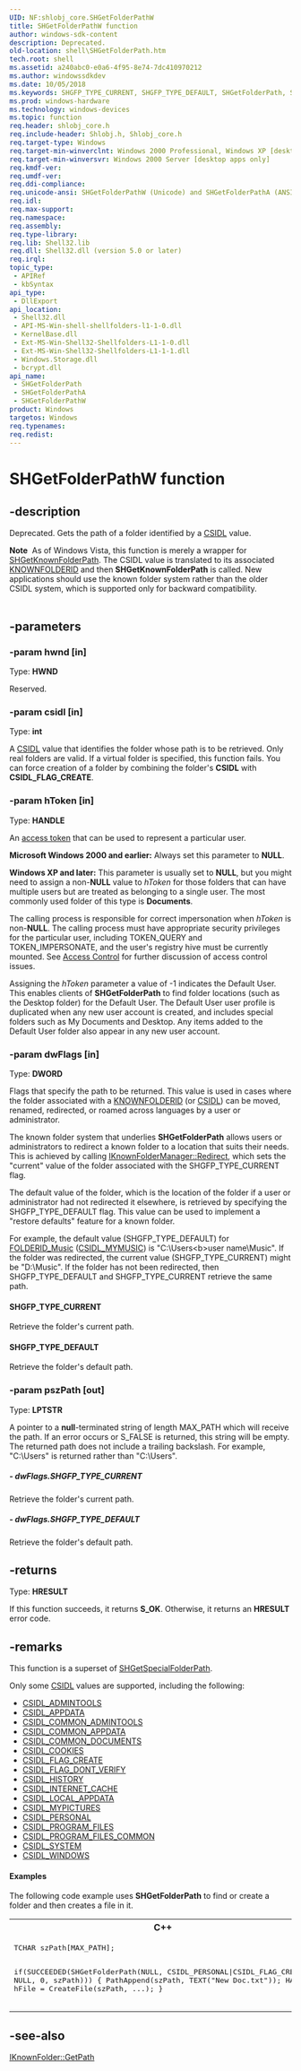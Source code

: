 ```yaml
---
UID: NF:shlobj_core.SHGetFolderPathW
title: SHGetFolderPathW function
author: windows-sdk-content
description: Deprecated.
old-location: shell\SHGetFolderPath.htm
tech.root: shell
ms.assetid: a240abc0-e0a6-4f95-8e74-7dc410970212
ms.author: windowssdkdev
ms.date: 10/05/2018
ms.keywords: SHGFP_TYPE_CURRENT, SHGFP_TYPE_DEFAULT, SHGetFolderPath, SHGetFolderPath function [Windows Shell], SHGetFolderPathA, SHGetFolderPathW, _win32_SHGetFolderPath, _win32_SHGetFolderPath_cpp, shell.SHGetFolderPath, shlobj_core/SHGetFolderPath, shlobj_core/SHGetFolderPathA, shlobj_core/SHGetFolderPathW
ms.prod: windows-hardware
ms.technology: windows-devices
ms.topic: function
req.header: shlobj_core.h
req.include-header: Shlobj.h, Shlobj_core.h
req.target-type: Windows
req.target-min-winverclnt: Windows 2000 Professional, Windows XP [desktop apps only]
req.target-min-winversvr: Windows 2000 Server [desktop apps only]
req.kmdf-ver: 
req.umdf-ver: 
req.ddi-compliance: 
req.unicode-ansi: SHGetFolderPathW (Unicode) and SHGetFolderPathA (ANSI)
req.idl: 
req.max-support: 
req.namespace: 
req.assembly: 
req.type-library: 
req.lib: Shell32.lib
req.dll: Shell32.dll (version 5.0 or later)
req.irql: 
topic_type:
 - APIRef
 - kbSyntax
api_type:
 - DllExport
api_location:
 - Shell32.dll
 - API-MS-Win-shell-shellfolders-l1-1-0.dll
 - KernelBase.dll
 - Ext-MS-Win-Shell32-Shellfolders-L1-1-0.dll
 - Ext-MS-Win-Shell32-Shellfolders-L1-1-1.dll
 - Windows.Storage.dll
 - bcrypt.dll
api_name:
 - SHGetFolderPath
 - SHGetFolderPathA
 - SHGetFolderPathW
product: Windows
targetos: Windows
req.typenames: 
req.redist: 
---
```


# SHGetFolderPathW function


## -description


Deprecated. Gets the path of a folder identified by a <a href="https://msdn.microsoft.com/33d92271-2865-4ebd-b96c-bf293deb4310">CSIDL</a> value.
            
            
<div class="alert"><b>Note</b>  As of Windows Vista, this function is merely a wrapper for <a href="https://msdn.microsoft.com/5434c744-484b-4c34-9a76-dddbcb81eb29">SHGetKnownFolderPath</a>. The CSIDL value is translated to its associated <a href="https://msdn.microsoft.com/f2c08ade-3083-44e4-82b0-dde45f0e3094">KNOWNFOLDERID</a> and then <b>SHGetKnownFolderPath</b> is called. New applications should use the known folder system rather than the older CSIDL system, which is supported only for backward compatibility.</div><div> </div>

## -parameters




### -param hwnd [in]

Type: <b>HWND</b>

Reserved.


### -param csidl [in]

Type: <b>int</b>

A <a href="https://msdn.microsoft.com/33d92271-2865-4ebd-b96c-bf293deb4310">CSIDL</a> value that identifies the folder whose path is to be retrieved. Only real folders are valid. If a virtual folder is specified, this function fails. You can force creation of a folder by combining the folder's <b>CSIDL</b> with <b>CSIDL_FLAG_CREATE</b>.


### -param hToken [in]

Type: <b>HANDLE</b>

An <a href="https://msdn.microsoft.com/350159c9-2399-427a-ba44-c897a9664299">access token</a> that can be used to represent a particular user. 
    
                        

<b>Microsoft Windows 2000 and earlier:</b> Always set this parameter to <b>NULL</b>.

<b>Windows XP and later:</b> This parameter is usually set to <b>NULL</b>, but you might need to assign a non-<b>NULL</b> value to <i>hToken</i> for those folders that can have multiple users but are treated as belonging to a single user. The most commonly used folder of this type is <b>Documents</b>.

The calling process is responsible for correct impersonation when <i>hToken</i> is non-<b>NULL</b>. The calling process must have appropriate security privileges for the particular user, including TOKEN_QUERY and TOKEN_IMPERSONATE, and the user's registry hive must be currently mounted. See <a href="https://msdn.microsoft.com/d9ce4ec5-5c09-4b33-93a1-39638a925986">Access Control</a> for further discussion of access control issues.

Assigning the <i>hToken</i> parameter a value of -1 indicates the Default User. This enables clients of <b>SHGetFolderPath</b> to find folder locations (such as the Desktop folder) for the Default User. The Default User user profile is duplicated when any new user account is created, and includes special folders such as My Documents and Desktop. Any items added to the Default User folder also appear in any new user account.


### -param dwFlags [in]

Type: <b>DWORD</b>

Flags that specify the path to be returned. This value is used in cases where the folder associated with a <a href="https://msdn.microsoft.com/f2c08ade-3083-44e4-82b0-dde45f0e3094">KNOWNFOLDERID</a> (or <a href="https://msdn.microsoft.com/33d92271-2865-4ebd-b96c-bf293deb4310">CSIDL</a>) can be moved, renamed, redirected, or roamed across languages by a user or administrator. 
    
                        

The known folder system that underlies <b>SHGetFolderPath</b> allows users or administrators to redirect a known folder to a location that suits their needs. This is achieved by calling <a href="https://msdn.microsoft.com/0f4fc609-597b-4c72-b875-4b3f051dd056">IKnownFolderManager::Redirect</a>, which sets the "current" value of the folder associated with the SHGFP_TYPE_CURRENT flag.

The default value of the folder, which is the location of the folder if a user or administrator had not redirected it elsewhere, is retrieved by specifying the SHGFP_TYPE_DEFAULT flag. This value can be used to implement a "restore defaults" feature for a known folder.

For example, the default value (SHGFP_TYPE_DEFAULT) for <a href="https://msdn.microsoft.com/f2c08ade-3083-44e4-82b0-dde45f0e3094">FOLDERID_Music</a> (<a href="https://msdn.microsoft.com/33d92271-2865-4ebd-b96c-bf293deb4310">CSIDL_MYMUSIC</a>) is "C:\Users\<b>user name</b>\Music". If the folder was redirected, the current value (SHGFP_TYPE_CURRENT) might be "D:\Music". If the folder has not been redirected, then SHGFP_TYPE_DEFAULT and SHGFP_TYPE_CURRENT retrieve the same path.



#### SHGFP_TYPE_CURRENT

Retrieve the folder's current path.



#### SHGFP_TYPE_DEFAULT

Retrieve the folder's default path.


### -param pszPath [out]

Type: <b>LPTSTR</b>

A pointer to a <b>null</b>-terminated string of length MAX_PATH which will receive the path. If an error occurs or S_FALSE is returned, this string will be empty. The returned path does not include a trailing backslash. For example, "C:\Users" is returned rather than "C:\Users\".


##### - dwFlags.SHGFP_TYPE_CURRENT

Retrieve the folder's current path.


##### - dwFlags.SHGFP_TYPE_DEFAULT

Retrieve the folder's default path.


## -returns



Type: <b>HRESULT</b>

If this function succeeds, it returns <b xmlns:loc="http://microsoft.com/wdcml/l10n">S_OK</b>. Otherwise, it returns an <b xmlns:loc="http://microsoft.com/wdcml/l10n">HRESULT</b> error code.




## -remarks



This function is a superset of <a href="https://msdn.microsoft.com/4c39fdc1-5e43-4042-8703-fb72c88e2637">SHGetSpecialFolderPath</a>.

Only some <a href="https://msdn.microsoft.com/33d92271-2865-4ebd-b96c-bf293deb4310">CSIDL</a> values are supported, including the following:

				

<ul>
<li>
<a href="https://msdn.microsoft.com/33d92271-2865-4ebd-b96c-bf293deb4310">CSIDL_ADMINTOOLS</a>
</li>
<li>
<a href="https://msdn.microsoft.com/33d92271-2865-4ebd-b96c-bf293deb4310">CSIDL_APPDATA</a>
</li>
<li>
<a href="https://msdn.microsoft.com/33d92271-2865-4ebd-b96c-bf293deb4310">CSIDL_COMMON_ADMINTOOLS</a>
</li>
<li>
<a href="https://msdn.microsoft.com/33d92271-2865-4ebd-b96c-bf293deb4310">CSIDL_COMMON_APPDATA</a>
</li>
<li>
<a href="https://msdn.microsoft.com/33d92271-2865-4ebd-b96c-bf293deb4310">CSIDL_COMMON_DOCUMENTS</a>
</li>
<li>
<a href="https://msdn.microsoft.com/33d92271-2865-4ebd-b96c-bf293deb4310">CSIDL_COOKIES</a>
</li>
<li>
<a href="https://msdn.microsoft.com/33d92271-2865-4ebd-b96c-bf293deb4310">CSIDL_FLAG_CREATE</a>
</li>
<li>
<a href="https://msdn.microsoft.com/33d92271-2865-4ebd-b96c-bf293deb4310">CSIDL_FLAG_DONT_VERIFY</a>
</li>
<li>
<a href="https://msdn.microsoft.com/33d92271-2865-4ebd-b96c-bf293deb4310">CSIDL_HISTORY</a>
</li>
<li>
<a href="https://msdn.microsoft.com/33d92271-2865-4ebd-b96c-bf293deb4310">CSIDL_INTERNET_CACHE</a>
</li>
<li>
<a href="https://msdn.microsoft.com/33d92271-2865-4ebd-b96c-bf293deb4310">CSIDL_LOCAL_APPDATA</a>
</li>
<li>
<a href="https://msdn.microsoft.com/33d92271-2865-4ebd-b96c-bf293deb4310">CSIDL_MYPICTURES</a>
</li>
<li>
<a href="https://msdn.microsoft.com/33d92271-2865-4ebd-b96c-bf293deb4310">CSIDL_PERSONAL</a>
</li>
<li>
<a href="https://msdn.microsoft.com/33d92271-2865-4ebd-b96c-bf293deb4310">CSIDL_PROGRAM_FILES</a>
</li>
<li>
<a href="https://msdn.microsoft.com/33d92271-2865-4ebd-b96c-bf293deb4310">CSIDL_PROGRAM_FILES_COMMON</a>
</li>
<li>
<a href="https://msdn.microsoft.com/33d92271-2865-4ebd-b96c-bf293deb4310">CSIDL_SYSTEM</a>
</li>
<li>
<a href="https://msdn.microsoft.com/33d92271-2865-4ebd-b96c-bf293deb4310">CSIDL_WINDOWS</a>
</li>
</ul>

#### Examples

The following code example uses <b>SHGetFolderPath</b> to find or create a folder and then creates a file in it.

<div class="code"><span codelanguage="ManagedCPlusPlus"><table>
<tr>
<th>C++</th>
</tr>
<tr>
<td>
<pre>TCHAR szPath[MAX_PATH];

if(SUCCEEDED(SHGetFolderPath(NULL, 
                             CSIDL_PERSONAL|CSIDL_FLAG_CREATE, 
                             NULL, 
                             0, 
                             szPath))) 
{
    PathAppend(szPath, TEXT("New Doc.txt"));
    HANDLE hFile = CreateFile(szPath, ...);
}</pre>
</td>
</tr>
</table></span></div>



## -see-also




<a href="https://msdn.microsoft.com/c1786db0-9bcc-4fc8-ae18-8519da6edda9">IKnownFolder::GetPath</a>
 

 

